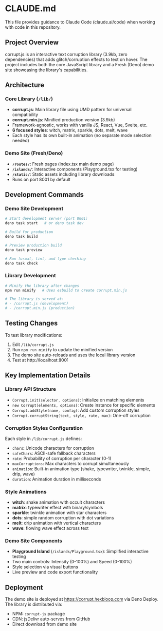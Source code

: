 # CLAUDE.md

This file provides guidance to Claude Code (claude.ai/code) when working with code in this repository.

## Project Overview

corrupt.js is an interactive text corruption library (3.9kb, zero dependencies) that adds glitch/corruption effects to text on hover. The project includes both the core JavaScript library and a Fresh (Deno) demo site showcasing the library's capabilities.

## Architecture

### Core Library (`/lib/`)
- **corrupt.js**: Main library file using UMD pattern for universal compatibility
- **corrupt.min.js**: Minified production version (3.9kb)
- Framework-agnostic, works with vanilla JS, React, Vue, Svelte, etc.
- **6 focused styles**: witch, matrix, sparkle, dots, melt, wave
- Each style has its own built-in animation (no separate mode selection needed)

### Demo Site (Fresh/Deno)
- **`/routes/`**: Fresh pages (index.tsx main demo page)
- **`/islands/`**: Interactive components (Playground.tsx for testing)
- **`/static/`**: Static assets including library downloads
- Runs on port 8001 by default

## Development Commands

### Demo Site Development
```bash
# Start development server (port 8001)
deno task start   # or deno task dev

# Build for production
deno task build

# Preview production build
deno task preview

# Run format, lint, and type checking
deno task check
```

### Library Development
```bash
# Minify the library after changes
npm run minify   # Uses esbuild to create corrupt.min.js

# The library is served at:
# - /corrupt.js (development)
# - /corrupt.min.js (production)
```

## Testing Changes

To test library modifications:
1. Edit `/lib/corrupt.js`
2. Run `npm run minify` to update the minified version
3. The demo site auto-reloads and uses the local library version
4. Test at http://localhost:8001

## Key Implementation Details

### Library API Structure
- `Corrupt.init(selector, options)`: Initialize on matching elements
- `new Corrupt(elements, options)`: Create instance for specific elements
- `Corrupt.addStyle(name, config)`: Add custom corruption styles
- `Corrupt.corruptString(text, style, rate, max)`: One-off corruption

### Corruption Styles Configuration
Each style in `/lib/corrupt.js` defines:
- `chars`: Unicode characters for corruption
- `safeChars`: ASCII-safe fallback characters
- `rate`: Probability of corruption per character (0-1)
- `maxCorruptions`: Max characters to corrupt simultaneously
- `animation`: Built-in animation type (shake, typewriter, twinkle, simple, drip, wave)
- `duration`: Animation duration in milliseconds

### Style Animations
- **witch**: shake animation with occult characters
- **matrix**: typewriter effect with binary/symbols
- **sparkle**: twinkle animation with star characters
- **dots**: simple random corruption with dot variations
- **melt**: drip animation with vertical characters
- **wave**: flowing wave effect across text

### Demo Site Components
- **Playground Island** (`/islands/Playground.tsx`): Simplified interactive testing
- Two main controls: Intensity (0-100%) and Speed (0-100%)
- Style selection via visual buttons
- Live preview and code export functionality

## Deployment

The demo site is deployed at https://corrupt.hexbloop.com via Deno Deploy.
The library is distributed via:
- NPM: `corrupt-js` package
- CDN: jsDelivr auto-serves from GitHub
- Direct download from demo site